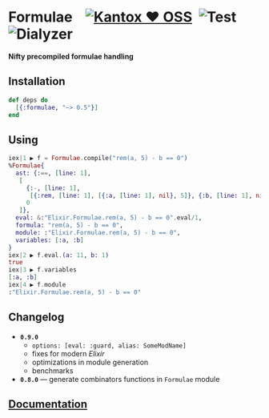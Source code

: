 # Formulae    [![Kantox ❤ OSS](https://img.shields.io/badge/❤-kantox_oss-informational.svg)](https://kantox.com/)  ![Test](https://github.com/am-kantox/formulae/workflows/Test/badge.svg)  ![Dialyzer](https://github.com/am-kantox/formulae/workflows/Dialyzer/badge.svg)

**Nifty precompiled formulae handling**

## Installation

```elixir
def deps do
  [{:formulae, "~> 0.5"}]
end
```

## Using

```elixir
iex|1 ▶ f = Formulae.compile("rem(a, 5) - b == 0")
%Formulae{
  ast: {:==, [line: 1],
   [
     {:-, [line: 1],
      [{:rem, [line: 1], [{:a, [line: 1], nil}, 5]}, {:b, [line: 1], nil}]},
     0
   ]},
  eval: &:"Elixir.Formulae.rem(a, 5) - b == 0".eval/1,
  formula: "rem(a, 5) - b == 0",
  module: :"Elixir.Formulae.rem(a, 5) - b == 0",
  variables: [:a, :b]
}
iex|2 ▶ f.eval.(a: 11, b: 1)
true
iex|3 ▶ f.variables
[:a, :b]
iex|4 ▶ f.module
:"Elixir.Formulae.rem(a, 5) - b == 0"
```

## Changelog

- **`0.9.0`**
  - `options: [eval: :guard, alias: SomeModName]`
  - fixes for modern _Elixir_
  - optimizations in module generation
  - benchmarks
- **`0.8.0`** — generate combinators functions in `Formulae` module

## [Documentation](https://hexdocs.pm/formulae)

